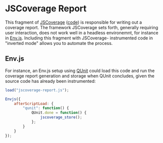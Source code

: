 JSCoverage Report
=================

This fragment of [JSCoverage][1] ([code][2]) is responsible for writing
out a coverage report.  The framework JSCoverage sets forth, generally
requiring user interaction, does not work well in a headless environemnt,
for instance in [Env.js][3].  Including this fragment with JSCoverage-
instrumented code in "inverted mode" allows you to automate the process.

Env.js
------

For instance, an Env.js setup using [QUnit][4] could load this code and
run the coverage report generation and storage when QUnit concludes,
given the source code has already been instrumented:

```javascript
load("jscoverage-report.js");

Envjs({
    afterScriptLoad: {
        "qunit": function() {
            QUnit.done = function() {
                jscoverage_store();
            };
        }
    }
});
```

[1]: http://siliconforks.com/jscoverage/
[2]: https://github.com/rhunter/jscoverage/
[3]: http://www.envjs.com/
[4]: http://docs.jquery.com/QUnit
